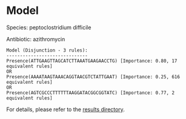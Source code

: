
# Model

Species: peptoclostridium difficile

Antibiotic: azithromycin

```
Model (Disjunction - 3 rules):
------------------------------
Presence(ATTGAAGTTAGCATCTTAAATGAAGAACCTG) [Importance: 0.80, 17 equivalent rules]
OR
Presence(AAAATAAGTAAACAGGTAACGTCTATTGAAT) [Importance: 0.25, 616 equivalent rules]
OR
Presence(AGTCGCCCTTTTTTAAGGATACGGCGGTATC) [Importance: 0.77, 2 equivalent rules]

```

For details, please refer to the [results directory](../../../../../results/scm_b/peptoclostridium%20difficile/azithromycin/repeat_2/).

